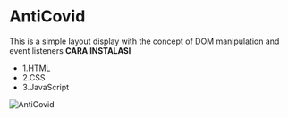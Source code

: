 # AntiCovid
This is a simple layout display with the concept of DOM manipulation and event listeners
**CARA INSTALASI**
- 1.HTML
- 2.CSS
- 3.JavaScript

![AntiCovid](https://user-images.githubusercontent.com/72210200/134145182-92ab7565-52b9-4466-ab15-c947090b0425.JPG)
